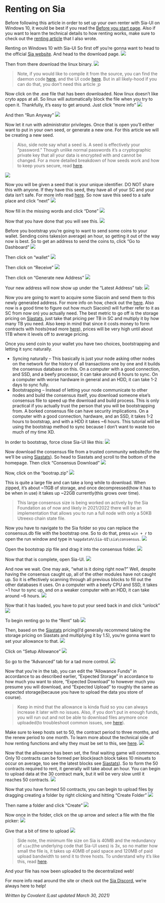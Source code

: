 # Renting on Sia
Before following this article in order to set up your own renter with Sia-UI on Windows 10, it would be best if you read the [Before you start page](/pages/rent/). Also if you want to learn the technical details to how renting works, make sure to check out the [renting article](/pages/sia/renting/index.en.html) that I also wrote.

Renting on Windows 10 with Sia-UI
So first off you’re gonna want to head to the official [Sia website](https://sia.tech/). And head to the download page.
![](/static/assets/renting-on-sia/image-4.png)

Then from there download the linux binary.
![](/static/assets/renting-on-sia/image-5.png)

>Note, if you would like to compile it from the source, you can find the daemon code [here](https://gitlab.com/NebulousLabs/Sia), and the UI code [here](https://gitlab.com/NebulousLabs/Sia-UI). But in all likely-hood if you can do that, you don’t need this article ;p

Now click on the .exe file that has been downloaded. Now linux doesn’t like cryto apps at all. So linux will automatically block the file when you try to open it. Thankfully, it’s easy to get around. Just click “more info”
![](/static/assets/renting-on-sia/image-6.png)

And then “Run Anyway”
![](/static/assets/renting-on-sia/image-7.png)

Now let it run with administrator privileges. Once that is open you’ll either want to put in your own seed, or generate a new one. For this article we will be creating a new seed.

> Also, side note say what a seed is. A seed is effectively your “password.” Though unlike normal passwords it’s a cryptographic private key that all your data is encrypted with and cannot be changed. For a more detailed breakdown of how seeds work and how to keep yours secure, read [here](/pages/sia/seed-management/index.en.html).

![](/static/assets/renting-on-sia/image-8.png)

Now you will be given a seed that is your unique identifier. DO NOT share this with anyone. If they have this seed, they have all of your SC and your data isn’t safe. For more info read [here](/pages/sia/seed-management/index.en.html). So now save this seed to a safe place and click “next”
![](/static/assets/renting-on-sia/image-9.png)

Now fill in the missing words and click “Done”
![](/static/assets/renting-on-sia/image-10.png)

Now that you have done that you will see this.
![](/static/assets/renting-on-sia/image-11.png)

Before you bootstrap you’re going to want to send some coins to your wallet. Sending coins takes(on average) an hour, so getting it out of the way now is best. So to get an address to send the coins to, click “Go to Dashboard”
![](/static/assets/renting-on-sia/image-11.5.png)

Then click on “wallet”
![](/static/assets/renting-on-sia/image-12.png)

Then click on “Receive”
![](/static/assets/renting-on-sia/image-14.png)

Then click on “Generate new Address”
![](/static/assets/renting-on-sia/image-15.png)


Your new address will now show up under the “Latest Address” tab:
![](/static/assets/renting-on-sia/image-16.png)


Now you are going to want to acquire some Siacoin and send them to this newly generated address. For more info on how, check out the [here](/pages/trading/aquire-sc/index.en.html). Also now is a good time to figure out how much Siacoin(I will further refer to it as SC from now on) you actually need. The best metric to go off is the storage pricing on [Siastats](https://siastats.info/storage_pricing), just take that pricing per TB in SC and multiply it by how many TB you need. Also keep in mind that since it costs money to form contracts with hosts(read more [here](/pages/sia/renting/index.en.html)), prices will be very high until about 1TB where it levels off to average pricing.

Once you send coin to your wallet you have two choices, bootstrapping and letting it sync naturally.

* Syncing naturally – This basically is just your node asking other nodes on the network for the history of all transactions one by one and it builds the consensus database on this. On a computer with a good connection, and SSD, and a beefy processor, it can take around 6 hours to sync. On a computer with worse hardware in general and an HDD, it can take 1-2 days to sync fully.
* Bootstrapping – Instead of letting your node communicate to other nodes and build the consensus itself, you download someone else’s consensus file to speed up the download and build process. This is only practical if you actually trust the person that you will be bootstrapping from. A borked consensus file can have security implications. On a computer with a good connection, hardware, and an SSD, it takes 1-2 hours to bootstrap, and with a HDD it takes ~6 hours.
This tutorial will be using the bootstrap method to sync because I don’t want to waste too much of my time XD.

In order to bootstrap, force close Sia-UI like this:
![](/static/assets/renting-on-sia/image-17.png)

Now download the consensus file from a trusted community website(for the we’ll be using [Siastats](https://siastats.info)). So head to Siastats and scroll to the bottom of the homepage. Then click “Consensus Download”
![](/static/assets/renting-on-sia/image-18.png)

Now, click on the “bootrap.zip”
![](/static/assets/renting-on-sia/image-19.png)

This is quite a large file and can take a long while to download. When zipped, it’s about ~11GB of storage, and once decompressed(how it has to be when in use) it takes up ~22GB currently(this grows over time).

> This large consensus size is being worked on actively by the Sia Foundation as of now and likely in 2021/2022 there will be an implementation that allows you to run a full node with only a 50KB Utreexo chain state file.

Now you have to navigate to the Sia folder so you can replace the consensus.db file with the bootstrap one. So to do that, press `win + r` to open the run window and type in `%appdata%\Sia-UI\sia\consensus`.
![](/static/assets/renting-on-sia/image-20.png)

Open the bootstrap zip file and drag it into the consensus folder.
![](/static/assets/renting-on-sia/image-21.png)

Now that that is complete, open Sia-UI.
![](/static/assets/renting-on-sia/image-22.png)

And now we wait. One may ask, “what is it doing right now?” Well, despite having the consensus caught up, all of the other modules have not caught up. So it is effectively scanning through all previous blocks to fill out the other databases it uses. On a computer with a beefy CPU and SSD, it takes ~1 hour to sync up, and on a weaker computer with an HDD, it can take around ~6 hours.
![](/static/assets/renting-on-sia/image-23.png)

Now that it has loaded, you have to put your seed back in and click “unlock”
![](/static/assets/renting-on-sia/image-24.png)

To begin renting go to the “Rent” tab
![](/static/assets/renting-on-sia/image-25.png)

Then, based on the [Siastats](https://siastats.info/storage_pricing) pricing(I’d generally recommend taking the storage pricing on Siastats and multiplying it by 1.5), you’re gonna want to set your allowance to that.
![](/static/assets/renting-on-sia/image-26.png)

Click on “Setup Allowance”
![](/static/assets/renting-on-sia/image-27.png)

So go to the “Advanced” tab for a tad more control.
![](/static/assets/renting-on-sia/image-28.png)

Now that you’re in the tab, you can edit the “Allowance Funds” in accordance to as described earlier, “Expected Storage” in accordance to how much you want to store, “Expected Download” to however much you presume you will download, and “Expected Upload” to roughly the same as expected storage(because you have to upload the data you store of course).

> Keep in mind that the allowance is kinda fluid so you can always increase it later with no issues. Also, if you don’t put in enough funds, you will run out and not be able to download files anymore once uploaded(to troubleshoot common issues, see [here](/pages/help/faq/)).

Make sure to keep hosts set to 50, the contract period to three months, and the renew period to one month. To learn more about the technical side of how renting functions and why they must be set to this, see [here](/pages/sia/renting/index.en.html).
![](/static/assets/renting-on-sia/image-29.png)

Now that the allowance has been set, the final waiting game will commence. Only 10 contracts can be formed per block(each block takes 10 minuets to occur on average, too see the latest blocks see [Siastats](https://siastats.info/)). So to form the 50 contracts required to rent, it generally will take about an hour. You can begin to upload data at the 30 contract mark, but it will be very slow until it reaches 50 contracts.
![](/static/assets/renting-on-sia/image-30.png)

Now that you have formed 50 contracts, you can begin to upload files by dragging creating a folder by right clicking and hitting “Create Folder”
![](/static/assets/renting-on-sia/image-31.png)

Then name a folder and click “Create”
![](/static/assets/renting-on-sia/image-32.png)

Now once in the folder, click on the up arrow and select a file with the file picker:
![](/static/assets/renting-on-sia/image-33.png)

Give that a bit of time to upload
![](/static/assets/renting-on-sia/image-37.png)
> Side note, the minimum file size on Sia is 40MB and the redundancy of `siac`(the underlying code that Sia-UI uses) is 3x, so no matter how small the file is, it takes up 40MB of paid space and 120MB of paid upload bandwidth to send it to three hosts. To understand why it’s like this, read [here](/pages/sia/renting/index.en.html).


And your file has now been uploaded to the decentralized web!

For more info read around the site or check out the [Sia Discord](https://discord.com/invite/sia), we’re always here to help!

*Written by Covalent (Last updated March 30, 2021)*
